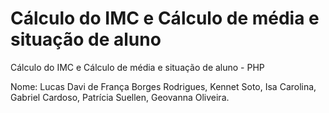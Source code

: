 # Cálculo do IMC e Cálculo de média e situação de aluno
 Cálculo do IMC e Cálculo de média e situação de aluno - PHP

Nome: Lucas Davi de França Borges Rodrigues,
Kennet Soto,
Isa Carolina,
Gabriel Cardoso,
Patrícia Suellen,
Geovanna Oliveira.

